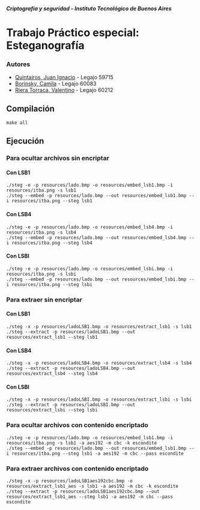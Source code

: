 ##### Criptografía y seguridad - Instituto Tecnológico de Buenos Aires

# Trabajo Práctico especial: Esteganografía

### Autores

- [Quintairos, Juan Ignacio](https://github.com/juaniq99) - Legajo 59715
- [Borinsky, Camila](https://github.com/camilaborinsky) - Legajo 60083
- [Riera Torraca, Valentino](https://github.com/vriera) - Legajo 60212

## Compilación

```
make all
```

## Ejecución

### Para ocultar archivos sin encriptar

#### Con LSB1

```
./steg -e -p resources/lado.bmp -o resources/embed_lsb1.bmp -i resources/itba.png -s lsb1
./steg --embed -p resources/lado.bmp --out resources/embed_lsb1.bmp --i resources/itba.png --steg lsb1
```

#### Con LSB4

```
./steg -e -p resources/lado.bmp -o resources/embed_lsb4.bmp -i resources/itba.png -s lsb4
./steg --embed -p resources/lado.bmp --out resources/embed_lsb4.bmp --i resources/itba.png --steg lsb4
```

#### Con LSBI

```
./steg -e -p resources/lado.bmp -o resources/embed_lsbi.bmp -i resources/itba.png -s lsbi
./steg --embed -p resources/lado.bmp --out resources/embed_lsbi.bmp --i resources/itba.png --steg lsbi
```

### Para extraer sin encriptar

#### Con LSB1

```
./steg -x -p resources/ladoLSB1.bmp -o resources/extract_lsb1 -s lsb1
./steg --extract -p resources/ladoLSB1.bmp --out resources/extract_lsb1 --steg lsb1
```

#### Con LSB4

```
./steg -x -p resources/ladoLSB4.bmp -o resources/extract_lsb4 -s lsb4
./steg --extract -p resources/ladoLSB4.bmp --out resources/extract_lsb4 --steg lsb4
```

#### Con LSBI

```
./steg -x -p resources/ladoLSBI.bmp -o resources/extract_lsbi -s lsbi
./steg --extract -p resources/ladoLSBI.bmp --out resources/extract_lsbi --steg lsbi
```

### Para ocultar archivos con contenido encriptado

```
./steg -e -p resources/lado.bmp -o resources/embed_lsb1.bmp -i resources/itba.png -s lsb1 -a aes192 -m cbc -k escondite
./steg --embed -p resources/lado.bmp --out resources/embed_lsb1.bmp --i resources/itba.png --steg lsb1 -a aes192 -m cbc --pass escondite
```

### Para extraer archivos con contenido encriptado

```
./steg -x -p resources/ladoLSB1aes192cbc.bmp -o resources/extract_lsb1_aes -s lsb1 -a aes192 -m cbc -k escondite
./steg --extract -p resources/ladoLSB1aes192cbc.bmp --out resources/extract_lsb1_aes --steg lsb1 -a aes192 -m cbc --pass escondite
```
